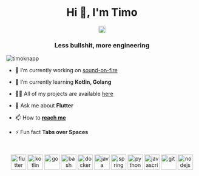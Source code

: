 <h1 align="center">Hi 👋, I'm Timo</h1>

<p align="center">
<a href="https://twitter.com/tea_mo903" target="blank"><img align="center" src="https://cdn.jsdelivr.net/npm/simple-icons@3.0.1/icons/twitter.svg" alt="tea_mo903" height="18" width="18" /></a>
</p>

<h3 align="center">Less bullshit, more engineering</h3>

<p align="left"> <img src="https://komarev.com/ghpvc/?username=timoknapp" alt="timoknapp" /> </p>

- 🔭 I’m currently working on [sound-on-fire](https://github.com/timoknapp/sound-on-fire)

- 🌱 I’m currently learning **Kotlin, Golang**

- 👨‍💻 All of my projects are available [here](https://timoknapp.com)

- 💬 Ask me about **Flutter**

- 📫 How to **[reach me](https://twitter.com/tea_mo903)**

- ⚡ Fun fact **Tabs over Spaces**

<br>
<p align="center"> <img src="https://www.vectorlogo.zone/logos/flutterio/flutterio-icon.svg" alt="flutter" width="40" height="40"/> <img src="https://www.vectorlogo.zone/logos/kotlinlang/kotlinlang-icon.svg" alt="kotlin" width="40" height="40"/> <img src="https://devicons.github.io/devicon/devicon.git/icons/go/go-original.svg" alt="go" width="40" height="40"/> <img src="https://www.vectorlogo.zone/logos/gnu_bash/gnu_bash-icon.svg" alt="bash" width="40" height="40"/> <img src="https://devicons.github.io/devicon/devicon.git/icons/docker/docker-original-wordmark.svg" alt="docker" width="40" height="40"/> <img src="https://devicons.github.io/devicon/devicon.git/icons/java/java-original-wordmark.svg" alt="java" width="40" height="40"/> <img src="https://www.vectorlogo.zone/logos/springio/springio-icon.svg" alt="spring" width="40" height="40"/> <img src="https://devicons.github.io/devicon/devicon.git/icons/python/python-original.svg" alt="python" width="40" height="40"/> <img src="https://devicons.github.io/devicon/devicon.git/icons/javascript/javascript-original.svg" alt="javascript" width="40" height="40"/> <img src="https://www.vectorlogo.zone/logos/git-scm/git-scm-icon.svg" alt="git" width="40" height="40"/> <img src="https://devicons.github.io/devicon/devicon.git/icons/nodejs/nodejs-original-wordmark.svg" alt="nodejs" width="40" height="40"/> </p>

<!--<img align="left" src="https://github-readme-stats.vercel.app/api/top-langs/?username=timoknapp&layout=compact&hide=html" alt="timoknapp" />
<img align="center" src="https://github-readme-stats.vercel.app/api?username=timoknapp&show_icons=true" alt="timoknapp" />-->
